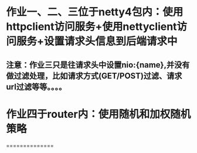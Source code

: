 # 作业一、二、三位于netty4包内：使用httpclient访问服务+使用nettyclient访问服务+设置请求头信息到后端请求中

## 注意：作业三只是往请求头中设置nio:{name},并没有做过滤处理，比如请求方式(GET/POST)过滤、请求url过滤等等。。。。

# 作业四于router内：使用随机和加权随机策略
==============
